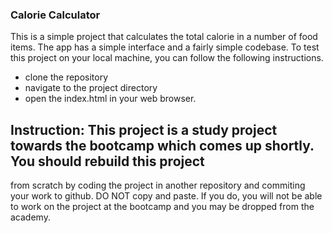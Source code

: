 ### Calorie Calculator

This is a simple project that calculates the total calorie in a number of food items. The app has a simple interface and
a fairly simple codebase. To test this project on your local machine, you can follow the following instructions.

- clone the repository
- navigate to the project directory
- open the index.html in your web browser.

## Instruction: This project is a study project towards the bootcamp which comes up shortly. You should rebuild this project
from scratch by coding the project in another repository and commiting your work to github. DO NOT copy and paste. If you do,
you will not be able to work on the project at the bootcamp and you may be dropped from the academy.
